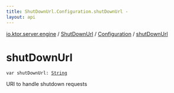 ```yaml
---
title: ShutDownUrl.Configuration.shutDownUrl - 
layout: api
---
```


<div class='api-docs-breadcrumbs'><a href="../../index.html">io.ktor.server.engine</a> / <a href="../index.html">ShutDownUrl</a> / <a href="index.html">Configuration</a> / <a href="./shut-down-url.html">shutDownUrl</a></div>

# shutDownUrl

<div class="signature"><code><span class="keyword">var </span><span class="identifier">shutDownUrl</span><span class="symbol">: </span><a href="https://kotlinlang.org/api/latest/jvm/stdlib/kotlin/-string/index.html"><span class="identifier">String</span></a></code></div>

URI to handle shutdown requests

